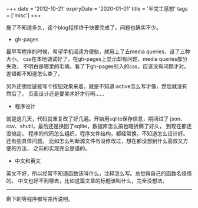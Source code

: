 +++
date = '2012-10-21'
expiryDate = '2020-01-01'
title = '半完工感想'
tags = ['misc']
+++

拖了不知道多久，这个blog程序终于快要完成了。问题也确实不少。

- gh-pages

最早写程序的时候，希望手机阅读方便些，就用上了去media queries，设了三种大小。
css在本地调试好了，在gh-pages上显示却有问题，media queries部分失效，
不明白是哪里的毛病。看了下gh-pages引入的css，应该没有问题才对。
差错都不知道怎么查了。

另外还想给链接写个按钮效果来着，就是不知道:active怎么写才像，然后就没有然后了。
页面设计还是要美术好才行啊……

- 程序设计

就是这几天，代码就重复改了好几遍。开始用sqlite保存信息，期间试了
json、csv、shutil，最后还是换回了sqlite，数据库怎么搞也瞎折腾了好久，
到现在都还没搞定。
程序的代码怎么组织，程序文件结构，都经常换，不知道怎么设计好。
还有些具体问题。
比如怎么判断源文件有没修改过，想在都没想到什么高效又方便的方法，
之前的实现完全是错的。

- 中文和英文

英文不好，所以经常不知道函数该叫什么，注释怎么写。总觉得自己的函数名怪怪的。
中文也好不到哪去，比如这篇文章的标题该叫什么，完全没想法。

------

剩下的等程序都写完再说吧。

